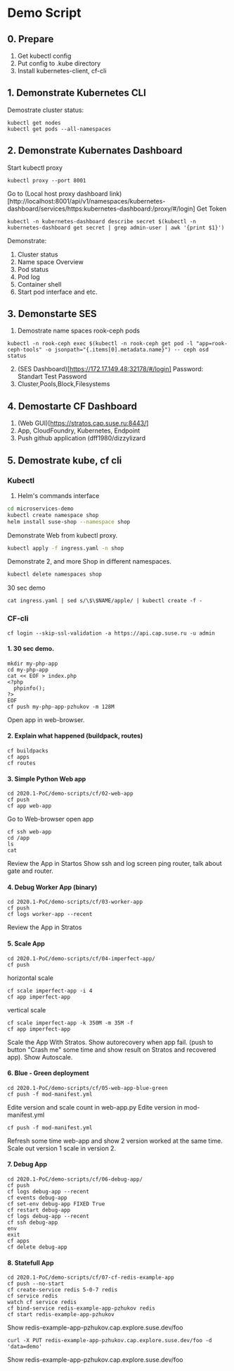 # Demo Script
## 0. Prepare

1. Get kubectl config
2. Put config to .kube directory
3. Install kubernetes-client, cf-cli

## 1. Demonstrate Kubernetes CLI
Demostrate cluster status:
```
kubectl get nodes
kubectl get pods --all-namespaces
```
## 2. Demonstrate Kubernates Dashboard
Start kubectl proxy
```
kubectl proxy --port 8001
```
Go to (Local host proxy dashboard link)[http://localhost:8001/api/v1/namespaces/kubernetes-dashboard/services/https:kubernetes-dashboard:/proxy/#/login]
Get Token
```
kubectl -n kubernetes-dashboard describe secret $(kubectl -n kubernetes-dashboard get secret | grep admin-user | awk '{print $1}')
```
Demonstrate:
1. Cluster status
2. Name space Overview
3. Pod status
4. Pod log
5. Container shell
6. Start pod interface and etc.

## 3. Demonstarte SES

1. Demostrate name spaces rook-ceph pods
```
kubectl -n rook-ceph exec $(kubectl -n rook-ceph get pod -l "app=rook-ceph-tools" -o jsonpath="{.items[0].metadata.name}") -- ceph osd status
```
2. (SES Dashboard)[https://172.17.149.48:32178/#/login] Password: Standart Test Password
3. Cluster,Pools,Block,Filesystems

## 4. Demostarte CF Dashboard
1. (Web GUI)[https://stratos.cap.suse.ru:8443/]
2. App, CloudFoundry, Kubernetes, Endpoint
3. Push github application (dff1980/dizzylizard

## 5. Demostrate kube, cf cli
### Kubectl
1. Helm's commands interface
```bash
cd microservices-demo
kubectl create namespace shop
helm install suse-shop --namespace shop
```
Demonstrate Web from kubectl proxy.
```bash
kubectl apply -f ingress.yaml -n shop
```
Demonstrate 2, and more Shop in different namespaces.
```bash
kubectl delete namespaces shop
```
30 sec demo
```
cat ingress.yaml | sed s/\$\$NAME/apple/ | kubectl create -f -
```
### CF-cli
```
cf login --skip-ssl-validation -a https://api.cap.suse.ru -u admin
```
#### 1. 30 sec demo.
```
mkdir my-php-app
cd my-php-app
cat << EOF > index.php
<?php
  phpinfo();
?> 
EOF
cf push my-php-app-pzhukov -m 128M
``` 
Open app in web-browser.
#### 2. Explain what happened (buildpack, routes)
```
cf buildpacks
cf apps
cf routes
```
#### 3. Simple Python Web app
```
cd 2020.1-PoC/demo-scripts/cf/02-web-app
cf push
cf app web-app
```
Go to Web-browser open app
```
cf ssh web-app
cd /app
ls
cat 
```
Review the App in Startos
Show ssh and log screen
ping router, talk about gate and router.
#### 4. Debug Worker App (binary)
```
cd 2020.1-PoC/demo-scripts/cf/03-worker-app
cf push
cf logs worker-app --recent 
```
Review the App in Stratos
#### 5. Scale App
```
cd 2020.1-PoC/demo-scripts/cf/04-imperfect-app/
cf push
```
horizontal scale
```
cf scale imperfect-app -i 4
cf app imperfect-app
```
vertical scale
```
cf scale imperfect-app -k 350M -m 35M -f
cf app imperfect-app
```
Scale the App With Stratos.
Show autorecovery when app fail. (push to button "Crash me" some time and show result on Stratos and recovered app).
Show Autoscale.
#### 6. Blue - Green deployment
```
cd 2020.1-PoC/demo-scripts/cf/05-web-app-blue-green
cf push -f mod-manifest.yml
```
Edite version and scale count in web-app.py
Edite version in mod-manifest.yml
```
cf push -f mod-manifest.yml
```
Refresh some time web-app and show 2 version worked at the same time.
Scale out version 1 scale in version 2.
#### 7. Debug App
```
cd 2020.1-PoC/demo-scripts/cf/06-debug-app/
cf push
cf logs debug-app --recent
cf events debug-app
cf set-env debug-app FIXED True
cf restart debug-app
cf logs debug-app --recent
cf ssh debug-app
env
exit
cf apps
cf delete debug-app
```
#### 8. Statefull App
```
cd 2020.1-PoC/demo-scripts/cf/07-cf-redis-example-app
cf push --no-start
cf create-service redis 5-0-7 redis
cf service redis
watch cf service redis
cf bind-service redis-example-app-pzhukov redis
cf start redis-example-app-pzhukov
```
Show redis-example-app-pzhukov.cap.explore.suse.dev/foo
```
curl -X PUT redis-example-app-pzhukov.cap.explore.suse.dev/foo -d 'data=demo'
```
Show redis-example-app-pzhukov.cap.explore.suse.dev/foo
